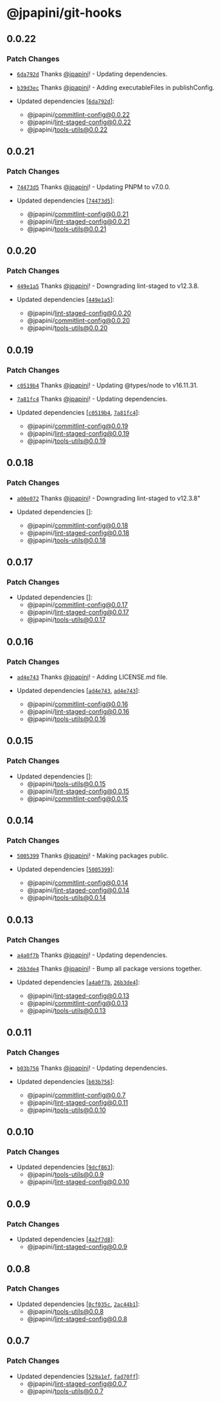# @jpapini/git-hooks

## 0.0.22

### Patch Changes

-   [`6da792d`](https://github.com/jpapini/tools-javascript/commit/6da792d0c049a2aab1a20f1b758113e4bde110be) Thanks [@jpapini](https://github.com/jpapini)! - Updating dependencies.

*   [`b39d3ec`](https://github.com/jpapini/tools-javascript/commit/b39d3ec538ab887e04bc2161c9c4ebd2ad92157f) Thanks [@jpapini](https://github.com/jpapini)! - Adding executableFiles in publishConfig.

*   Updated dependencies [[`6da792d`](https://github.com/jpapini/tools-javascript/commit/6da792d0c049a2aab1a20f1b758113e4bde110be)]:
    -   @jpapini/commitlint-config@0.0.22
    -   @jpapini/lint-staged-config@0.0.22
    -   @jpapini/tools-utils@0.0.22

## 0.0.21

### Patch Changes

-   [`74473d5`](https://github.com/jpapini/tools-javascript/commit/74473d5f663c996b167d805d79a90b37fcc85daf) Thanks [@jpapini](https://github.com/jpapini)! - Updating PNPM to v7.0.0.

-   Updated dependencies [[`74473d5`](https://github.com/jpapini/tools-javascript/commit/74473d5f663c996b167d805d79a90b37fcc85daf)]:
    -   @jpapini/commitlint-config@0.0.21
    -   @jpapini/lint-staged-config@0.0.21
    -   @jpapini/tools-utils@0.0.21

## 0.0.20

### Patch Changes

-   [`449e1a5`](https://github.com/jpapini/tools-javascript/commit/449e1a5f7d546b9162f8e3b38f15b907e976b1c7) Thanks [@jpapini](https://github.com/jpapini)! - Downgrading lint-staged to v12.3.8.

-   Updated dependencies [[`449e1a5`](https://github.com/jpapini/tools-javascript/commit/449e1a5f7d546b9162f8e3b38f15b907e976b1c7)]:
    -   @jpapini/lint-staged-config@0.0.20
    -   @jpapini/commitlint-config@0.0.20
    -   @jpapini/tools-utils@0.0.20

## 0.0.19

### Patch Changes

-   [`c0519b4`](https://github.com/jpapini/tools-javascript/commit/c0519b47ea37db78ec96c9372dd23d01874734c9) Thanks [@jpapini](https://github.com/jpapini)! - Updating @types/node to v16.11.31.

*   [`7a81fc4`](https://github.com/jpapini/tools-javascript/commit/7a81fc4f3a6b1970b456e3a9db94d17ec21acd35) Thanks [@jpapini](https://github.com/jpapini)! - Updating dependencies.

*   Updated dependencies [[`c0519b4`](https://github.com/jpapini/tools-javascript/commit/c0519b47ea37db78ec96c9372dd23d01874734c9), [`7a81fc4`](https://github.com/jpapini/tools-javascript/commit/7a81fc4f3a6b1970b456e3a9db94d17ec21acd35)]:
    -   @jpapini/commitlint-config@0.0.19
    -   @jpapini/lint-staged-config@0.0.19
    -   @jpapini/tools-utils@0.0.19

## 0.0.18

### Patch Changes

-   [`a00e072`](https://github.com/jpapini/tools-javascript/commit/a00e072189b34b2bbd8e95cfd6ffaf1c9ee628d2) Thanks [@jpapini](https://github.com/jpapini)! - Downgrading lint-staged to v12.3.8"

-   Updated dependencies []:
    -   @jpapini/commitlint-config@0.0.18
    -   @jpapini/lint-staged-config@0.0.18
    -   @jpapini/tools-utils@0.0.18

## 0.0.17

### Patch Changes

-   Updated dependencies []:
    -   @jpapini/commitlint-config@0.0.17
    -   @jpapini/lint-staged-config@0.0.17
    -   @jpapini/tools-utils@0.0.17

## 0.0.16

### Patch Changes

-   [`ad4e743`](https://github.com/jpapini/tools-javascript/commit/ad4e743cdfa20c8523782cfa956fee9ea47c38e8) Thanks [@jpapini](https://github.com/jpapini)! - Adding LICENSE.md file.

-   Updated dependencies [[`ad4e743`](https://github.com/jpapini/tools-javascript/commit/ad4e743cdfa20c8523782cfa956fee9ea47c38e8), [`ad4e743`](https://github.com/jpapini/tools-javascript/commit/ad4e743cdfa20c8523782cfa956fee9ea47c38e8)]:
    -   @jpapini/commitlint-config@0.0.16
    -   @jpapini/lint-staged-config@0.0.16
    -   @jpapini/tools-utils@0.0.16

## 0.0.15

### Patch Changes

-   Updated dependencies []:
    -   @jpapini/tools-utils@0.0.15
    -   @jpapini/lint-staged-config@0.0.15
    -   @jpapini/commitlint-config@0.0.15

## 0.0.14

### Patch Changes

-   [`5005399`](https://github.com/jpapini/tools-javascript/commit/5005399a883932bc9f2f0e3b90c7a2af513c89ae) Thanks [@jpapini](https://github.com/jpapini)! - Making packages public.

-   Updated dependencies [[`5005399`](https://github.com/jpapini/tools-javascript/commit/5005399a883932bc9f2f0e3b90c7a2af513c89ae)]:
    -   @jpapini/commitlint-config@0.0.14
    -   @jpapini/lint-staged-config@0.0.14
    -   @jpapini/tools-utils@0.0.14

## 0.0.13

### Patch Changes

-   [`a4a0f7b`](https://github.com/jpapini/tools-javascript/commit/a4a0f7bdf7b009a8c8c1a1659a9160b76dd2fc69) Thanks [@jpapini](https://github.com/jpapini)! - Updating dependencies.

*   [`26b3de4`](https://github.com/jpapini/tools-javascript/commit/26b3de4c9930566b5fbcd00d0a6de22374724242) Thanks [@jpapini](https://github.com/jpapini)! - Bump all package versions together.

*   Updated dependencies [[`a4a0f7b`](https://github.com/jpapini/tools-javascript/commit/a4a0f7bdf7b009a8c8c1a1659a9160b76dd2fc69), [`26b3de4`](https://github.com/jpapini/tools-javascript/commit/26b3de4c9930566b5fbcd00d0a6de22374724242)]:
    -   @jpapini/lint-staged-config@0.0.13
    -   @jpapini/commitlint-config@0.0.13
    -   @jpapini/tools-utils@0.0.13

## 0.0.11

### Patch Changes

-   [`b03b756`](https://github.com/jpapini/tools-javascript/commit/b03b756a3ade567deea9705b39105109b80341e9) Thanks [@jpapini](https://github.com/jpapini)! - Updating dependencies.

-   Updated dependencies [[`b03b756`](https://github.com/jpapini/tools-javascript/commit/b03b756a3ade567deea9705b39105109b80341e9)]:
    -   @jpapini/commitlint-config@0.0.7
    -   @jpapini/lint-staged-config@0.0.11
    -   @jpapini/tools-utils@0.0.10

## 0.0.10

### Patch Changes

-   Updated dependencies [[`9dcf863`](https://github.com/jpapini/tools-javascript/commit/9dcf863b4f3eac95a57cdcf8f84b9ff42323ef76)]:
    -   @jpapini/tools-utils@0.0.9
    -   @jpapini/lint-staged-config@0.0.10

## 0.0.9

### Patch Changes

-   Updated dependencies [[`4a2f7d8`](https://github.com/jpapini/tools-javascript/commit/4a2f7d8539dbd0f1d95c10ac84cb1d90bac7e38b)]:
    -   @jpapini/lint-staged-config@0.0.9

## 0.0.8

### Patch Changes

-   Updated dependencies [[`0cf035c`](https://github.com/jpapini/tools-javascript/commit/0cf035c3d6153942ccdce9685a420a67e9a88bcd), [`2ac44b1`](https://github.com/jpapini/tools-javascript/commit/2ac44b133af9a83ab25e6e3b03262646dcde5570)]:
    -   @jpapini/tools-utils@0.0.8
    -   @jpapini/lint-staged-config@0.0.8

## 0.0.7

### Patch Changes

-   Updated dependencies [[`529a1ef`](https://github.com/jpapini/tools-javascript/commit/529a1ef82a062be0719334253607c55d4f692048), [`fad70ff`](https://github.com/jpapini/tools-javascript/commit/fad70ff1848aebc4c5be130c0cd50a339024bb72)]:
    -   @jpapini/lint-staged-config@0.0.7
    -   @jpapini/tools-utils@0.0.7
